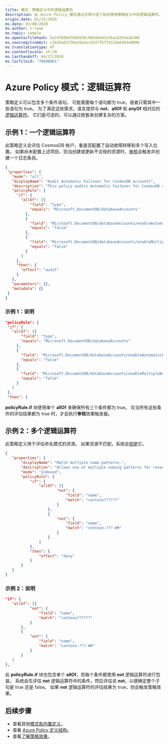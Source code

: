 ```yaml
---
title: 模式：策略定义中的逻辑运算符
description: 此 Azure Policy 模式通过示例介绍了如何使用策略定义中的逻辑运算符。
origin.date: 01/31/2020
ms.date: 03/09/2020
ms.author: v-tawe
ms.topic: sample
ms.openlocfilehash: 5a74fb69dfb85038c985a04d7e3ba1d263eab300
ms.sourcegitcommit: c1ba5a62f30ac0a3acb337fb77431de6493e6096
ms.translationtype: HT
ms.contentlocale: zh-CN
ms.lasthandoff: 04/17/2020
ms.locfileid: "78048861"
---
```

# <a name="azure-policy-pattern-logical-operators"></a>Azure Policy 模式：逻辑运算符

策略定义可以包含多个条件语句。 可能需要每个语句都为 true，或者只需其中一些语句为 true。 为了满足这些需求，语言提供与 **not**、**allOf** 和 **anyOf** 相对应的[逻辑运算符](../concepts/definition-structure.md#logical-operators)。 它们是可选的，可以通过嵌套来创建复杂的方案。

## <a name="sample-1-one-logical-operator"></a>示例 1：一个逻辑运算符

此策略定义会评估 CosmosDB 帐户，看是否配置了自动故障转移和多个写入位置。 如果尚未配置上述项目，则当创建或更新不合规的资源时，[审核](../concepts/effects.md#audit)会触发并创建一个日志条目。

```json
{
 "properties": {
   "mode": "all",
   "displayName": "Audit Automatic Failover for CosmosDB accounts",
   "description": "This policy audits Automatic Failover for CosmosDB accounts",
   "policyRule": {
     "if": {
       "allOf": [{
           "field": "type",
           "equals": "Microsoft.DocumentDB/databaseAccounts"
         },
         {
           "field": "Microsoft.DocumentDB/databaseAccounts/enableAutomaticFailover",
           "equals": "false"
         },
         {
           "field": "Microsoft.DocumentDB/databaseAccounts/enableMultipleWriteLocations",
           "equals": "false"
         }
       ]
     },
     "then": {
       "effect": "audit"
     }
   },
   "parameters": {},
   "metadata": {}
 }
}
```

### <a name="sample-1-explanation"></a>示例 1：说明

```json
"policyRule": {
 "if": {
   "allOf": [{
       "field": "type",
       "equals": "Microsoft.DocumentDB/databaseAccounts"
     },
     {
       "field": "Microsoft.DocumentDB/databaseAccounts/enableAutomaticFailover",
       "equals": "false"
     },
     {
       "field": "Microsoft.DocumentDB/databaseAccounts/enableMultipleWriteLocations",
       "equals": "false"
     }
   ]
 },
 "then": {
```

**policyRule.if** 块使用单个 **allOf** 来确保所有三个条件都为 true。
仅当所有这些条件的评估结果都为 true 时，才会执行**审核**效果触发器。

## <a name="sample-2-multiple-logical-operators"></a>示例 2：多个逻辑运算符

此策略定义用于评估命名模式的资源。 如果资源不匹配，系统会[拒绝](../concepts/effects.md#deny)它。

```json
{
   "properties": {
       "displayName": "Match multiple name patterns.",
       "description": "Allows one of multiple naming patterns for resources.",
       "mode": "Indexed",
       "policyRule": {
           "if": {
               "allOf": [{
                       "not": {
                           "field": "name",
                           "match": "contoso??????"
                       }
                   },
                   {
                       "not": {
                           "field": "name",
                           "match": "contoso-???-##"
                       }
                   }
               ]
           },
           "then": {
               "effect": "deny"
           }
       }
   }
}
```

### <a name="sample-2-explanation"></a>示例 2：说明

```json
"if": {
   "allOf": [{
           "not": {
               "field": "name",
               "match": "contoso??????"
           }
       },
       {
           "not": {
               "field": "name",
               "match": "contoso-???-##"
           }
       }
   ]
},
```

此 **policyRule.if** 块也包含单个 **allOf**，但每个条件都使用 **not** 逻辑运算符进行包装。 系统会先评估 **not** 逻辑运算符中的条件，然后评估该 **not**，以便确定整个子句是 true 还是 false。 如果 **not** 逻辑运算符的评估结果为 true，则会触发策略效果。

## <a name="next-steps"></a>后续步骤

- 查看其他[模式和内置定义](./index.md)。
- 查看 [Azure Policy 定义结构](../concepts/definition-structure.md)。
- 查看[了解策略效果](../concepts/effects.md)。